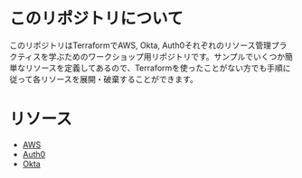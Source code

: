 # このリポジトリについて

このリポジトリはTerraformでAWS, Okta, Auth0それぞれのリソース管理プラクティスを学ぶためのワークショップ用リポジトリです。サンプルでいくつか簡単なリソースを定義してあるので、Terraformを使ったことがない方でも手順に従って各リソースを展開・破棄することができます。  

# リソース

- [AWS](./aws)
- [Auth0](./auth0)
- [Okta](./okta)
